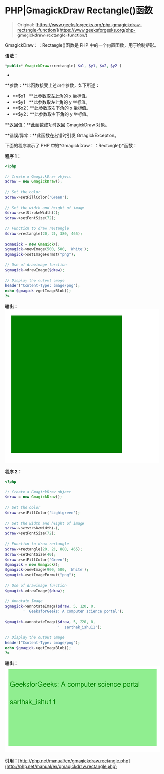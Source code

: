 # PHP|GmagickDraw Rectangle()函数

> Original: [https://www.geeksforgeeks.org/php-gmagickdraw-rectangle-function/](https://www.geeksforgeeks.org/php-gmagickdraw-rectangle-function/)

GmagickDraw：：Rectangle()函数是 PHP 中的一个内置函数，用于绘制矩形。

**语法：**

```php
*public* GmagickDraw::rectangle( $x1, $y1, $x2, $y2 )
```

*
**参数：**此函数接受上述四个参数，如下所述：

*   **$x1：**此参数取左上角的 x 坐标值。
*   **$y1：**此参数取左上角的 y 坐标值。
*   **$x2：**此参数取右下角的 x 坐标值。
*   **$y2：**此参数取右下角的 y 坐标值。

**返回值：**此函数成功时返回 GmagickDraw 对象。

**错误/异常：**此函数在出错时引发 GmagickException。

下面的程序演示了 PHP 中的*GmagickDraw：：Rectangle()*函数：

**程序 1：**

```php
<?php 

// Create a GmagickDraw object 
$draw = new GmagickDraw();  

// Set the color
$draw->setFillColor('Green'); 

// Set the width and height of image 
$draw->setStrokeWidth(7); 
$draw->setFontSize(72); 

// Function to draw rectangle  
$draw->rectangle(20, 20, 380, 465);

$gmagick = new Gmagick(); 
$gmagick->newImage(500, 500, 'White'); 
$gmagick->setImageFormat("png"); 

// Use of drawimage function
$gmagick->drawImage($draw); 

// Display the output image 
header("Content-Type: image/png"); 
echo $gmagick->getImageBlob(); 
?> 
```

**输出：**
![](img/cd731b117c1004c56dc5cea4fe30ed13.png)

**程序 2：**

```php
<?php 

// Create a GmagickDraw object 
$draw = new GmagickDraw();  

// Set the color
$draw->setFillColor('Lightgreen'); 

// Set the width and height of image 
$draw->setStrokeWidth(7); 
$draw->setFontSize(72); 

// Function to draw rectangle  
$draw->rectangle(20, 20, 880, 465);
$draw->setFontSize(40); 
$draw->setFillColor('Green');  
$gmagick = new Gmagick(); 
$gmagick->newImage(900, 500, 'White'); 
$gmagick->setImageFormat("png"); 

// Use of drawimage function
$gmagick->drawImage($draw); 

// Annotate Image
$gmagick->annotateImage($draw, 5, 120, 0,  
        '  GeeksforGeeks: A computer science portal'); 

$gmagick->annotateImage($draw, 5, 220, 0, 
                        '  sarthak_ishu11'); 

// Display the output image 
header("Content-Type: image/png"); 
echo $gmagick->getImageBlob(); 
?> 
```

**输出：**
![](img/ac15806f3636ee8e85f7aa1c1b77c169.png)

**引用：**[http://php.net/manual/en/gmagickdraw.rectangle.php](http://php.net/manual/en/gmagickdraw.rectangle.php)